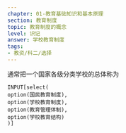 ```yaml
---
chapter: 01-教育基础知识和基本原理
section: 教育制度
topic: 教育制度的概念
level: 识记
answer: 学校教育制度
tags:
- 教资/科二/选择
---
```


通常把一个国家各级分类学校的总体称为

```meta-bind
INPUT[select(
option(国民教育制度),
option(学校教育制度),
option(教育管理体制),
option(学校教育结构)
)]
```